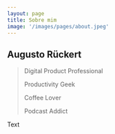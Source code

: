 ```yaml
---
layout: page
title: Sobre mim
image: '/images/pages/about.jpeg'
---
```


## Augusto Rückert

> Digital Product Professional
> 
> Productivity Geek
> 
> Coffee Lover
> 
> Podcast Addict

Text
